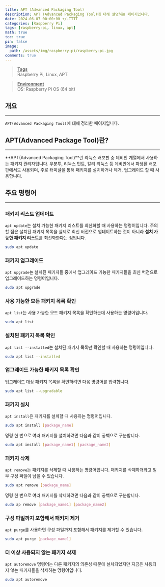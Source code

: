 ```yaml
---
title: APT (Advanced Packaging Tool)
description: APT (Advanced Packaging Tool)에 대해 설명하는 페이지입니다.
date: 2024-06-07 00:00:00 +/-TTTT
categories: [Raspberry Pi]
tags: [raspberry-pi, linux, apt]
math: true
toc: true
pin: false
image:
  path: /assets/img/raspberry-pi/raspberry-pi.jpg
comments: true
---
```


<blockquote class="prompt-info"><p><strong><u>Tags</u></strong> <br />
Raspberry Pi, Linux, APT</p></blockquote>

<blockquote class="prompt-info"><p><strong><u>Environment</u></strong> <br />
OS: Raspberry Pi OS (64 bit) </p></blockquote>

## 개요

<hr />

`APT(Advanced Packaging Tool)`에 대해 정리한 페이지입니다.

## APT(Advanced Package Tool)란?

<hr />

**APT(Advanced Packaging Tool)**란 리눅스 배포판 중 데비안 계열에서 사용하는 패키지 관리자입니다. 우분투, 리눅스 민트, 칼리 리눅스 등 데비안에서 파생된 배포판에서도 사용되며, 주로 터미널을 통해 패키지를 설치하거나 제거, 업그레이드 할 때 사용합니다.

## 주요 명령어

<hr />

### 패키지 리스트 업데이트

`apt update`는 설치 가능한 패키지 리스트를 최신화할 때 사용하는 명령어입니다.
주의할 점은 설치된 패키지 목록을 실제로 최신 버전으로 업데이트하는 것이 아니라 **설치 가능한 패키지 리스트**를 최신화한다는 점입니다.

```bash
sudo apt update
```

### 패키지 업그레이드

`apt upgrade`는 설치된 패키지들 중에서 업그레이드 가능한 패키지들을 최신 버전으로 업그레이드하는 명령어입니다.

```bash
sudo apt upgrade
```

### 사용 가능한 모든 패키지 목록 확인

`apt list`는 사용 가능한 모드 패키지 목록을 확인하는데 사용하는 명령어입니다.

```bash
sudo apt list
```

### 설치된 패키지 목록 확인

`apt list --installed`는 설치된 패키지 목록만 확인할 때 사용하는 명령어입니다.

```bash
sudo apt list --installed
```

### 업그레이드 가능한 패키지 목록 확인

업그레이드 대상 패키지 목록을 확인하려면 다음 명령어를 입력합니다.

```bash
sudo apt list --upgradable
```

### 패키지 설치

`apt install`은 패키지를 설치할 때 사용하는 명령어입니다.

```bash
sudo apt install [package_name]
```

명령 한 번으로 여러 패키지를 설치하려면 다음과 같이 공백으로 구분합니다.

```bash
sudo apt install [package_name1] [package_name2]
```

### 패키지 삭제

`apt remove`는 패키지를 삭제할 때 사용하는 명령어입니다.
패키지를 삭제하더라고 일부 구성 파일이 남을 수 있습니다.

```bash
sudo apt remove [package_name]
```

명령 한 번으로 여러 패키지를 삭제하려면 다음과 같이 공백으로 구분합니다.

```bash
sudo ap remove [package_name1] [package_name2]
```

### 구성 파일까지 포함해서 패키지 제거

`apt purge`를 사용하면 구성 파일까지 포함해서 패키지를 제거할 수 있습니다.

```bash
sudo apt purge [package_name1]
```

### 더 이상 사용되지 않는 패키지 삭제

`apt autoremove` 명령어는 다른 패키지의 의존성 때문에 설치되었지만 지금은 사용되지 않는 패키지들을 삭제하는 명령어입니다.

```bash
sudo apt autoremove
```
